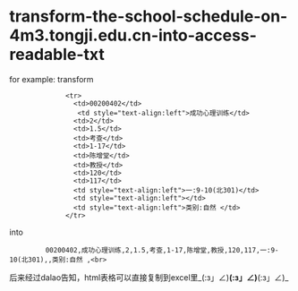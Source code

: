 # transform-the-school-schedule-on-4m3.tongji.edu.cn-into-access-readable-txt

for example:
  transform <br>
  ```
              	<tr>
                  <td>00200402</td>
                  <td style="text-align:left">成功心理训练</td>
                  <td>2</td>
                  <td>1.5</td>
                  <td>考查</td>
                  <td>1-17</td>
                  <td>陈增堂</td>
                  <td>教授</td>
                  <td>120</td>
                  <td>117</td>
                  <td style="text-align:left">一:9-10(北301)</td>
                  <td style="text-align:left"></td>
                  <td style="text-align:left">类别:自然 </td>
                </tr>
```             
             
   into  <br>
   ```
            00200402,成功心理训练,2,1.5,考查,1-17,陈增堂,教授,120,117,一:9-10(北301),,类别:自然 ,<br>
   ```

后来经过dalao告知，html表格可以直接复制到excel里_(:з」∠)__(:з」∠)__(:з」∠)_
